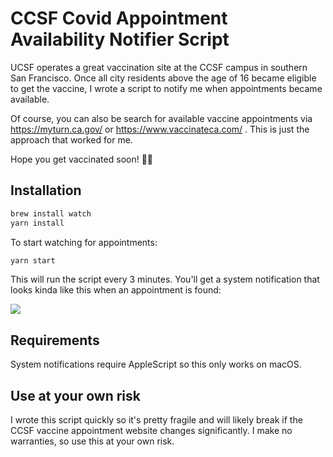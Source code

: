 # CCSF Covid Appointment Availability Notifier Script

UCSF operates a great vaccination site at the CCSF campus in southern San Francisco. Once all city residents above the age of 16 became eligible to get the vaccine, I wrote a script to notify me when appointments became available.

Of course, you can also be search for available vaccine appointments via https://myturn.ca.gov/ or https://www.vaccinateca.com/ . This is just the approach that worked for me.

Hope you get vaccinated soon! 💉🎉

## Installation

```sh
brew install watch
yarn install
```

To start watching for appointments:

```sh
yarn start
```

This will run the script every 3 minutes. You'll get a system notification that looks kinda like this when an appointment is found:

![](notify.png)


## Requirements

System notifications require AppleScript so this only works on macOS.

## Use at your own risk

I wrote this script quickly so it's pretty fragile and will likely break
if the CCSF vaccine appointment website changes significantly. I make
no warranties, so use this at your own risk.
